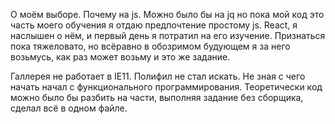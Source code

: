О моём выборе. Почему на js. Можно было бы на jq но пока мой код это часть моего обучения я отдаю предпочтение простому js. React, я наслышен о нём, и первый день я потратил на его изучение. Признаться пока тяжеловато, но всёравно в обозримом будующем я за него возьмусь, как раз может возьму и это же задание.

Галлерея не работает в IE11. Полифил не стал искать.
Не зная с чего начать начал с функционального программирования.
Теоретически код можно было бы разбить на части, выполняя задание без сборщика, сделал всё в одном файле.
